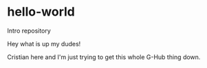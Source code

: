 # hello-world
Intro repository

Hey what is up my dudes!

Cristian here and I'm just trying to get this whole G-Hub thing down.

